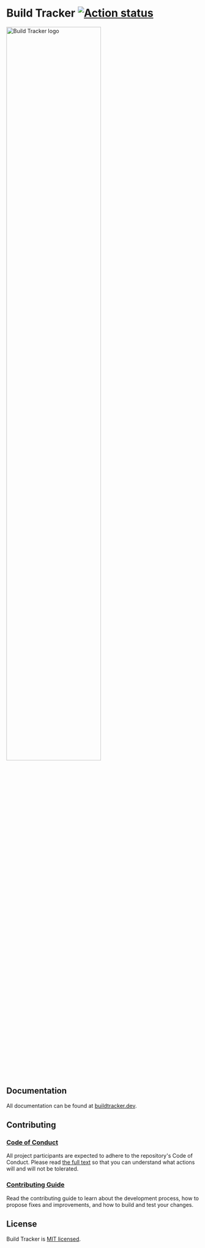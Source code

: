# Build Tracker [![Action status](https://github.com/paularmstrong/build-tracker/workflows/On%20push/badge.svg)](https://github.com/paularmstrong/build-tracker/actions)

<img src="https://buildtracker.dev/img/ogImage.png" alt="Build Tracker logo" width="70%" />

## Documentation

All documentation can be found at [buildtracker.dev](https://buildtracker.dev).

## Contributing

### [Code of Conduct](https://github.com/paularmstrong/build-tracker/blob/main/CODE_OF_CONDUCT.md)

All project participants are expected to adhere to the repository's Code of Conduct. Please read [the full text](https://github.com/paularmstrong/build-tracker/blob/main/CODE_OF_CONDUCT.md) so that you can understand what actions will and will not be tolerated.

### [Contributing Guide](https://buildtracker.dev/docs/guides/contributing)

Read the contributing guide to learn about the development process, how to propose fixes and improvements, and how to build and test your changes.

## License

Build Tracker is [MIT licensed](https://github.com/paularmstrong/build-tracker/blob/main/LICENSE).
